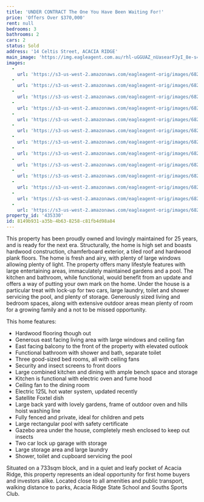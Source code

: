 ```yaml
---
title: 'UNDER CONTRACT The One You Have Been Waiting For!'
price: 'Offers Over $370,000'
rent: null
bedrooms: 3
bathrooms: 2
cars: 2
status: Sold
address: '14 Celtis Street, ACACIA RIDGE'
main_image: 'https://img.eagleagent.com.au/rhl-uGGUAZ_nUasearFJyI_8e-s=/1280x854/smart/https://s3-us-west-2.amazonaws.com/eagleagent-orig/images/6823296/119580991-image-M.jpg'
images:
  -
    url: 'https://s3-us-west-2.amazonaws.com/eagleagent-orig/images/6823308/119580991-image-L.jpg'
  -
    url: 'https://s3-us-west-2.amazonaws.com/eagleagent-orig/images/6823307/119580991-image-K.jpg'
  -
    url: 'https://s3-us-west-2.amazonaws.com/eagleagent-orig/images/6823306/119580991-image-J.jpg'
  -
    url: 'https://s3-us-west-2.amazonaws.com/eagleagent-orig/images/6823305/119580991-image-I.jpg'
  -
    url: 'https://s3-us-west-2.amazonaws.com/eagleagent-orig/images/6823304/119580991-image-H.jpg'
  -
    url: 'https://s3-us-west-2.amazonaws.com/eagleagent-orig/images/6823303/119580991-image-G.jpg'
  -
    url: 'https://s3-us-west-2.amazonaws.com/eagleagent-orig/images/6823302/119580991-image-F.jpg'
  -
    url: 'https://s3-us-west-2.amazonaws.com/eagleagent-orig/images/6823301/119580991-image-E.jpg'
  -
    url: 'https://s3-us-west-2.amazonaws.com/eagleagent-orig/images/6823300/119580991-image-D.jpg'
  -
    url: 'https://s3-us-west-2.amazonaws.com/eagleagent-orig/images/6823299/119580991-image-C.jpg'
  -
    url: 'https://s3-us-west-2.amazonaws.com/eagleagent-orig/images/6823298/119580991-image-B.jpg'
  -
    url: 'https://s3-us-west-2.amazonaws.com/eagleagent-orig/images/6823297/119580991-image-A.jpg'
  -
    url: 'https://s3-us-west-2.amazonaws.com/eagleagent-orig/images/6823296/119580991-image-M.jpg'
property_id: '435330'
id: 8149b931-a35b-4b63-8258-c81fb4d98a84
---
```

This property has been proudly owned and lovingly maintained for 25 years, and is ready for the next era. Structurally, the home is high set and boasts hardwood construction, chamferboard exterior, a tiled roof and hardwood plank floors. The home is fresh and airy, with plenty of large windows allowing plenty of light. The property offers many lifestyle features with large entertaining areas, immaculately maintained gardens and a pool. The kitchen and bathroom, while functional, would benefit from an update and offers a way of putting your own mark on the home. Under the house is a particular treat with lock-up for two cars, large laundry, toilet and shower servicing the pool, and plenty of storage. Generously sized living and bedroom spaces, along with extensive outdoor areas mean plenty of room for a growing family and a not to be missed opportunity.

This home features:

*  Hardwood flooring though out
*  Generous east facing living area with large windows and ceiling fan
*  East facing balcony to the front of the property with elevated outlook
*  Functional bathroom with shower and bath, separate toilet
*  Three good-sized bed rooms, all with ceiling fans
*  Security and insect screens to front doors
*  Large combined kitchen and dining with ample bench space and storage
*  Kitchen is functional with electric oven and fume hood
*  Ceiling fan to the dining room
*  Electric 125L hot water system, updated recently
*  Satellite Foxtel dish
*  Large back yard with lovely gardens, frame of outdoor oven and hills hoist washing line
*  Fully fenced and private, ideal for children and pets
*  Large rectangular pool with safety certificate
*  Gazebo area under the house, completely mesh enclosed to keep out insects
*  Two car lock up garage with storage
*  Large storage area and large laundry
*  Shower, toilet and cupboard servicing the pool

Situated on a 733sqm block, and in a quiet and leafy pocket of Acacia Ridge, this property represents an ideal opportunity for first home buyers and investors alike. Located close to all amenities and public transport, walking distance to parks, Acacia Ridge State School and Souths Sports Club.